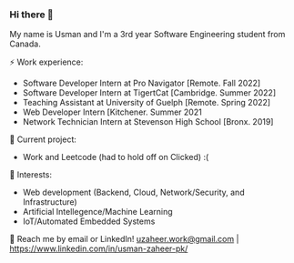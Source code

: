 ### Hi there 👋

My name is Usman and I'm a 3rd year Software Engineering student from Canada.

⚡ Work experience: <br>
- Software Developer Intern at Pro Navigator [Remote. Fall 2022]
- Software Developer Intern at TigertCat [Cambridge. Summer 2022]
- Teaching Assistant at University of Guelph [Remote. Spring 2022]
- Web Developer Intern [Kitchener. Summer 2021
- Network Technician Intern at Stevenson High School [Bronx. 2019]

🔭 Current project: 
- Work and Leetcode (had to hold off on Clicked) :(

🌱 Interests:
- Web development (Backend, Cloud, Network/Security, and Infrastructure)
- Artificial Intellegence/Machine Learning
- IoT/Automated Embedded Systems

💬 Reach me by email or LinkedIn! uzaheer.work@gmail.com | https://www.linkedin.com/in/usman-zaheer-pk/
